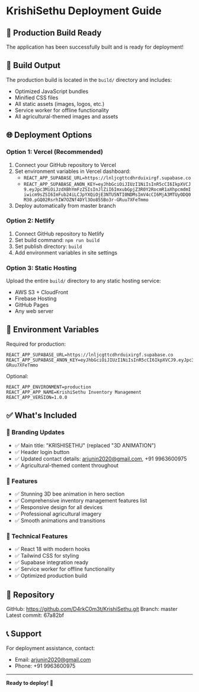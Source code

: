 # KrishiSethu Deployment Guide

## 🚀 Production Build Ready

The application has been successfully built and is ready for deployment!

## 📁 Build Output

The production build is located in the `build/` directory and includes:
- Optimized JavaScript bundles
- Minified CSS files
- All static assets (images, logos, etc.)
- Service worker for offline functionality
- All agricultural-themed images and assets

## 🌐 Deployment Options

### Option 1: Vercel (Recommended)
1. Connect your GitHub repository to Vercel
2. Set environment variables in Vercel dashboard:
   - `REACT_APP_SUPABASE_URL=https://lnljcgttcdhrduixirgf.supabase.co`
   - `REACT_APP_SUPABASE_ANON_KEY=eyJhbGciOiJIUzI1NiIsInR5cCI6IkpXVCJ9.eyJpc3MiOiJzdXBhYmFzZSIsInJlZiI6ImxubGpjZ3R0Y2RocmR1aXhpcmdmIiwicm9sZSI6ImFub24iLCJpYXQiOjE3NTU5NTI0NDMsImV4cCI6MjA3MTUyODQ0M30.pGQ02RsrhIW7OZNf4DYl3Oo855Bo3r-GRuu7XFeTmmo`
3. Deploy automatically from master branch

### Option 2: Netlify
1. Connect GitHub repository to Netlify
2. Set build command: `npm run build`
3. Set publish directory: `build`
4. Add environment variables in site settings

### Option 3: Static Hosting
Upload the entire `build/` directory to any static hosting service:
- AWS S3 + CloudFront
- Firebase Hosting
- GitHub Pages
- Any web server

## 🔧 Environment Variables

Required for production:
```
REACT_APP_SUPABASE_URL=https://lnljcgttcdhrduixirgf.supabase.co
REACT_APP_SUPABASE_ANON_KEY=eyJhbGciOiJIUzI1NiIsInR5cCI6IkpXVCJ9.eyJpc3MiOiJzdXBhYmFzZSIsInJlZiI6ImxubGpjZ3R0Y2RocmR1aXhpcmdmIiwicm9sZSI6ImFub24iLCJpYXQiOjE3NTU5NTI0NDMsImV4cCI6MjA3MTUyODQ0M30.pGQ02RsrhIW7OZNf4DYl3Oo855Bo3r-GRuu7XFeTmmo
```

Optional:
```
REACT_APP_ENVIRONMENT=production
REACT_APP_APP_NAME=KrishiSethu Inventory Management
REACT_APP_VERSION=1.0.0
```

## ✅ What's Included

### 🎨 Branding Updates
- ✅ Main title: "KRISHISETHU" (replaced "3D ANIMATION")
- ✅ Header login button
- ✅ Updated contact details: arjunin2020@gmail.com, +91 9963600975
- ✅ Agricultural-themed content throughout

### 🌟 Features
- ✅ Stunning 3D bee animation in hero section
- ✅ Comprehensive inventory management features list
- ✅ Responsive design for all devices
- ✅ Professional agricultural imagery
- ✅ Smooth animations and transitions

### 📱 Technical Features
- ✅ React 18 with modern hooks
- ✅ Tailwind CSS for styling
- ✅ Supabase integration ready
- ✅ Service worker for offline functionality
- ✅ Optimized production build

## 🔗 Repository

GitHub: https://github.com/D4rkC0m3t/KrishiSethu.git
Branch: master
Latest commit: 67a82bf

## 📞 Support

For deployment assistance, contact:
- Email: arjunin2020@gmail.com
- Phone: +91 9963600975

---

**Ready to deploy! 🚀**

